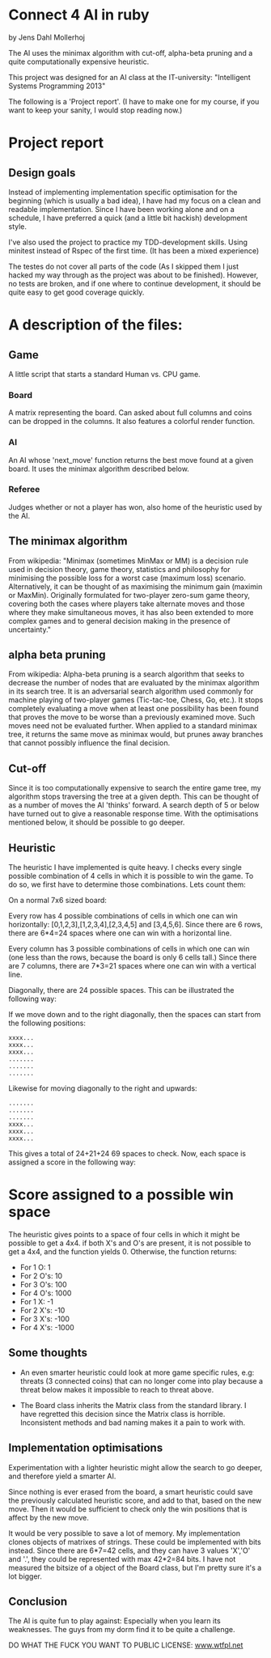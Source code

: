 Connect 4 AI in ruby
====================
by Jens Dahl Mollerhoj

The AI uses the minimax algorithm with cut-off, alpha-beta pruning and a quite 
computationally expensive heuristic.

This project was designed for an AI class at the IT-university:
"Intelligent Systems Programming 2013"

The following is a 'Project report'. (I have to make one for my course, if you
want to keep your sanity, I would stop reading now.)

Project report
==============

## Design goals

Instead of implementing implementation specific optimisation for the beginning
(which is usually a bad idea), I have had my focus on a clean and readable
implementation. Since I have been working alone and on a schedule, I have
preferred a quick (and a little bit hackish) development style.

I've also used the project to practice my TDD-development skills. Using
minitest instead of Rspec of the first time. (It has been a mixed experience)

The testes do not cover all parts of the code (As I skipped them I just hacked
my way through as the project was about to be finished). However, no tests
are broken, and if one where to continue development, it should be quite easy
to get good coverage quickly.

# A description of the files:

## Game
  A little script that starts a standard Human vs. CPU game.
  
### Board
  A matrix representing the board. Can asked about full columns and coins can be dropped in the columns. It also features a colorful render function.

### AI
  An AI whose 'next_move' function returns the best move found at a given
  board. It uses the minimax algorithm described below.

### Referee
  Judges whether or not a player has won, also home of the heuristic used by the AI.

## The minimax algorithm

  From wikipedia:
  "Minimax (sometimes MinMax or MM) is a decision rule used in decision
  theory, game theory, statistics and philosophy for minimising the possible
  loss for a worst case (maximum loss) scenario. Alternatively, it can be
  thought of as maximising the minimum gain (maximin or MaxMin). Originally
  formulated for two-player zero-sum game theory, covering both the cases
  where players take alternate moves and those where they make simultaneous
  moves, it has also been extended to more complex games and to general
  decision making in the presence of uncertainty."

## alpha beta pruning
  From wikipedia:
  Alpha-beta pruning is a search algorithm that seeks to decrease the number of nodes that are evaluated by the minimax algorithm in its search tree. It is an adversarial search algorithm used commonly for machine playing of two-player games (Tic-tac-toe, Chess, Go, etc.). It stops completely evaluating a move when at least one possibility has been found that proves the move to be worse than a previously examined move. Such moves need not be evaluated further. When applied to a standard minimax tree, it returns the same move as minimax would, but prunes away branches that cannot possibly influence the final decision.

## Cut-off
  Since it is too computationally expensive to search the entire game tree,
  my algorithm stops traversing the tree at a given depth. This can be
  thought of as a number of moves the AI 'thinks' forward. A search depth
  of 5 or below have turned out to give a reasonable response time. With the
  optimisations mentioned below, it should be possible to go deeper.

## Heuristic

  The heuristic I have implemented is quite heavy. I checks every single
  possible combination of 4 cells in which it is possible to win the game. To do
  so, we first have to determine those combinations. Lets count them:

  On a normal 7x6 sized board:
  
  Every row has 4 possible combinations of cells
  in which one can win horizontally: [0,1,2,3],[1,2,3,4],[2,3,4,5] and
  [3,4,5,6]. Since there are 6 rows, there are 6*4=24 spaces where one can win
  with a horizontal line.

  Every column has 3 possible combinations of cells in which one can win (one
  less than the rows, because the board is only 6 cells tall.) Since there are
  7 columns, there are 7*3=21 spaces where one can win with a vertical line.

  Diagonally, there are 24 possible spaces. This can be illustrated the
  following way:

  If we move down and to the right diagonally, then the spaces can start from
  the following positions:

  ```
  xxxx...
  xxxx...
  xxxx...
  .......
  .......
  .......
  ```

  Likewise for moving diagonally to the right and upwards:

  ```
  .......
  .......
  .......
  xxxx...
  xxxx...
  xxxx...
  ```

  This gives a total of 24+21+24 69 spaces to check. Now, each space is
  assigned a score in the following way:

# Score assigned to a possible win space

  The heuristic gives points to a space of four cells in which it might be
  possible to get a 4x4. if both X's and O's are present, it is not possible
  to get a 4x4, and the function yields 0. Otherwise, the function returns: 

  * For 1 O:   1
  * For 2 O's: 10
  * For 3 O's: 100
  * For 4 O's: 1000
  * For 1 X:   -1
  * For 2 X's: -10
  * For 3 X's: -100
  * For 4 X's: -1000

## Some thoughts

- An even smarter heuristic could look at more game specific rules, e.g:
  threats (3 connected coins) that can no longer come into play because a
  threat below makes it impossible to reach to threat above.

- The Board class inherits the Matrix class from the standard library. I have
regretted this decision since the Matrix class is horrible. Inconsistent
methods and bad naming makes it a pain to work with.

## Implementation optimisations

Experimentation with a lighter heuristic might allow the search to go
deeper, and therefore yield a smarter AI.

Since nothing is ever erased from the board, a smart heuristic could save the 
previously calculated heuristic score, and add to that, based on the new move.
Then it would be sufficient to check only the win positions that is affect by
the new move.

It would be very possible to save a lot of memory. My implementation clones
objects of matrixes of strings. These could be implemented with bits instead.
Since there are 6\*7=42 cells, and they can have 3 values 'X','O' and '.', they
could be represented with max 42\*2=84 bits. I have not measured the bitsize of
a object of the Board class, but I'm pretty sure it's a lot bigger.

## Conclusion

The AI is quite fun to play against: Especially when you learn its weaknesses.
The guys from my dorm find it to be quite a challenge.

DO WHAT THE FUCK YOU WANT TO PUBLIC LICENSE: www.wtfpl.net
